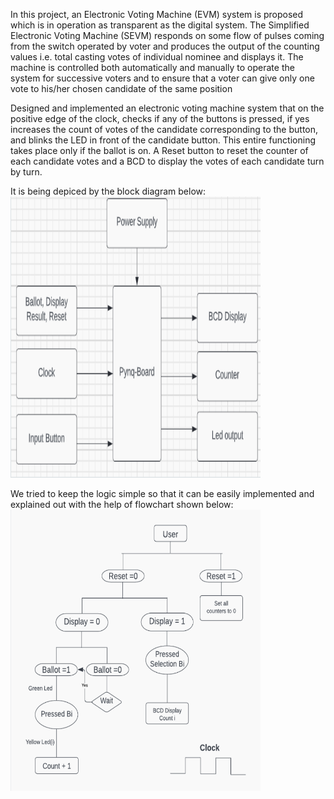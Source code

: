 ﻿In this project, an Electronic Voting Machine (EVM) system is proposed which is in operation as transparent as the digital system. The Simplified Electronic Voting Machine (SEVM) responds on some flow of pulses coming from the switch operated by voter and produces the output of the counting values i.e. total casting votes of individual nominee and displays it. The machine is controlled both automatically and manually to operate the system for successive voters and to ensure that a voter can give only one vote to his/her chosen candidate of the same position

Designed and implemented an electronic voting machine system that on the positive edge of the clock, checks if any of the buttons is pressed, if yes increases the count of votes of the candidate corresponding to the button, and blinks the LED in front of the candidate button. This entire functioning takes place only if the ballot is on. A Reset button to reset the counter of each candidate votes and a BCD to display the votes of each candidate turn by turn.

It is being depiced by the block diagram below:
<img src = "https://github.com/mitarth-arora/ELECTRONIC-VOTING-MACHINE-EVM-DESIGNING/blob/main/Block%20Diagram.png" width="400" height="450">

We tried to keep the logic simple so that it can be easily implemented and explained out with the help of flowchart shown below:
<img src = "https://github.com/mitarth-arora/ELECTRONIC-VOTING-MACHINE-EVM-DESIGNING/blob/main/Flowchart.png" width="400" height="450">
